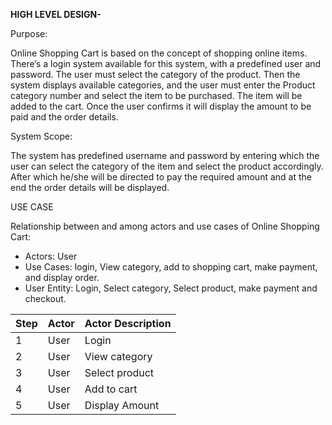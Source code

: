 ﻿**HIGH LEVEL DESIGN-**

Purpose:

Online Shopping Cart is based on the concept of shopping online items. There’s a login system available for this system, with a predefined user and password. The user must select the category of the product. Then the system displays available categories, and the user must enter the Product category number and select the item to be purchased. The item will be added to the cart. Once the user confirms it will display the amount to be paid and the order details.

System Scope:

The system has predefined username and password by entering which the user can select the category of the item and select the product accordingly. After which he/she will be directed to pay the required amount and at the end the order details will be displayed.

USE CASE

Relationship between and among actors and use cases of Online Shopping Cart:

- Actors: User
- Use Cases: login, View category, add to shopping cart, make payment, and display order.
- User Entity: Login, Select category, Select product, make payment and checkout.

|Step|Actor|Actor Description|
| :- | :- | :- |
|1|User|Login|
|2|User|View category|
|3|User|Select product|
|4|User|Add to cart|
|5|User|Display Amount|



